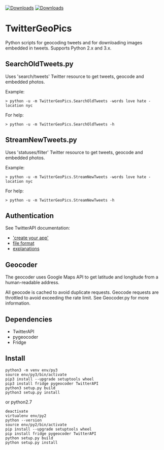 [![Downloads](https://pypip.in/d/TwitterGeoPics/badge.png)](https://crate.io/packages/TwitterGeoPics)
[![Downloads](https://pypip.in/v/TwitterGeoPics/badge.png)](https://crate.io/packages/TwitterGeoPics)

TwitterGeoPics
==============
Python scripts for geocoding tweets and for downloading images embedded in tweets.  Supports Python 2.x and 3.x.

SearchOldTweets.py
-----------------
Uses 'search/tweets' Twitter resource to get tweets, geocode and embedded photos.

Example:

	> python -u -m TwitterGeoPics.SearchOldTweets -words love hate -location nyc

For help:

	> python -u -m TwitterGeoPics.SearchOldTweets -h

StreamNewTweets.py
-----------------
Uses 'statuses/filter' Twitter resource to get tweets, geocode and embedded photos.

Example:

	> python -u -m TwitterGeoPics.StreamNewTweets -words love hate -location nyc

For help:

	> python -u -m TwitterGeoPics.StreamNewTweets -h
	
Authentication
--------------
See TwitterAPI documentation:

* ['create  your app'](https://apps.twitter.com)
* [file format](http://pythonhosted.org/TwitterAPI/twitteroauth.html )
* [explanations](https://developer.twitter.com/en/docs/basics/getting-started)

Geocoder
--------
The geocoder uses Google Maps API to get latitude and longitude from a human-readable address. 

All geocode is cached to avoid duplicate requests.  Geocode requests are throttled to avoid exceeding the rate limit.  See Geocoder.py for more information.

Dependencies
-----------
* TwitterAPI
* pygeocoder
* Fridge

Install
-------

    python3 -m venv env/py3  
    source env/py3/bin/activate  
    pip3 install --upgrade setuptools wheel
    pip3 install fridge pygeocoder TwitterAPI
    python3 setup.py build  
    python3 setup.py install  

or python2.7

    deactivate
    virtualenv env/py2
    python --version
    source env/py2/bin/activate
    pip install --upgrade setuptools wheel
    pip install fridge pygeocoder TwitterAPI
    python setup.py build
    python setup.py install


